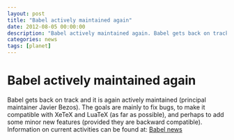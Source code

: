 ```yaml
---
layout: post
title: "Babel actively maintained again"
date: 2012-08-05 00:00:00
description: "Babel actively maintained again. Babel gets back on track and it is again actively maintained by principal maintainer Javier Bezos."
categories: news
tags: [planet]
---
```


# Babel actively maintained again

Babel gets back on track and it is again actively maintained (principal maintainer Javier Bezos). The goals are mainly to fix bugs, to make it compatible with XeTeX and LuaTeX (as far as possible), and perhaps to add some minor new features (provided they are backward compatible). Information on current activities can be found at: [Babel news](http://www.tex-tipografia.com/babel_news.html)
